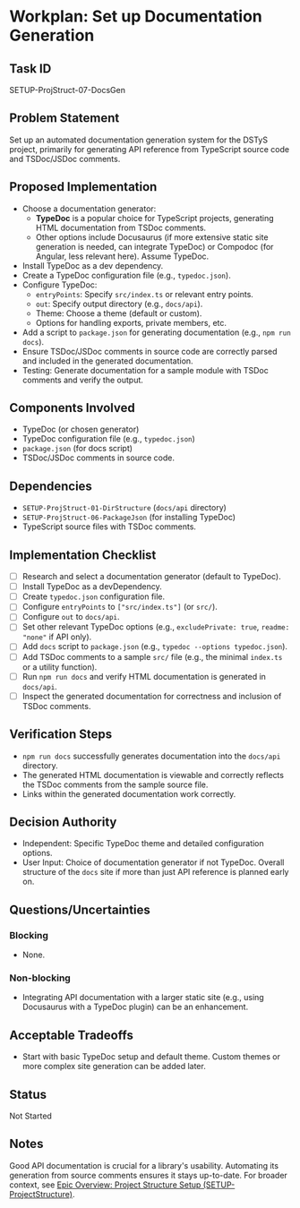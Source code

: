 # Workplan: Set up Documentation Generation

## Task ID
SETUP-ProjStruct-07-DocsGen

## Problem Statement
Set up an automated documentation generation system for the DSTyS project, primarily for generating API reference from TypeScript source code and TSDoc/JSDoc comments.

## Proposed Implementation
- Choose a documentation generator:
    - **TypeDoc** is a popular choice for TypeScript projects, generating HTML documentation from TSDoc comments.
    - Other options include Docusaurus (if more extensive static site generation is needed, can integrate TypeDoc) or Compodoc (for Angular, less relevant here). Assume TypeDoc.
- Install TypeDoc as a dev dependency.
- Create a TypeDoc configuration file (e.g., `typedoc.json`).
- Configure TypeDoc:
    - `entryPoints`: Specify `src/index.ts` or relevant entry points.
    - `out`: Specify output directory (e.g., `docs/api`).
    - Theme: Choose a theme (default or custom).
    - Options for handling exports, private members, etc.
- Add a script to `package.json` for generating documentation (e.g., `npm run docs`).
- Ensure TSDoc/JSDoc comments in source code are correctly parsed and included in the generated documentation.
- Testing: Generate documentation for a sample module with TSDoc comments and verify the output.

## Components Involved
- TypeDoc (or chosen generator)
- TypeDoc configuration file (e.g., `typedoc.json`)
- `package.json` (for docs script)
- TSDoc/JSDoc comments in source code.

## Dependencies
- `SETUP-ProjStruct-01-DirStructure` (`docs/api` directory)
- `SETUP-ProjStruct-06-PackageJson` (for installing TypeDoc)
- TypeScript source files with TSDoc comments.

## Implementation Checklist
- [ ] Research and select a documentation generator (default to TypeDoc).
- [ ] Install TypeDoc as a devDependency.
- [ ] Create `typedoc.json` configuration file.
- [ ] Configure `entryPoints` to `["src/index.ts"]` (or `src/`).
- [ ] Configure `out` to `docs/api`.
- [ ] Set other relevant TypeDoc options (e.g., `excludePrivate: true`, `readme: "none"` if API only).
- [ ] Add `docs` script to `package.json` (e.g., `typedoc --options typedoc.json`).
- [ ] Add TSDoc comments to a sample `src/` file (e.g., the minimal `index.ts` or a utility function).
- [ ] Run `npm run docs` and verify HTML documentation is generated in `docs/api`.
- [ ] Inspect the generated documentation for correctness and inclusion of TSDoc comments.

## Verification Steps
- `npm run docs` successfully generates documentation into the `docs/api` directory.
- The generated HTML documentation is viewable and correctly reflects the TSDoc comments from the sample source file.
- Links within the generated documentation work correctly.

## Decision Authority
- Independent: Specific TypeDoc theme and detailed configuration options.
- User Input: Choice of documentation generator if not TypeDoc. Overall structure of the `docs` site if more than just API reference is planned early on.

## Questions/Uncertainties
### Blocking
- None.

### Non-blocking
- Integrating API documentation with a larger static site (e.g., using Docusaurus with a TypeDoc plugin) can be an enhancement.

## Acceptable Tradeoffs
- Start with basic TypeDoc setup and default theme. Custom themes or more complex site generation can be added later.

## Status
Not Started

## Notes
Good API documentation is crucial for a library's usability. Automating its generation from source comments ensures it stays up-to-date.
For broader context, see [Epic Overview: Project Structure Setup (SETUP-ProjectStructure)](../../docs/planning/workplans/SETUP-ProjectStructure.md).
